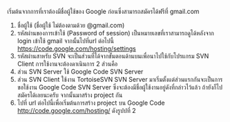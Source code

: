 เริ่มต้นจากการที่เราต้องมีชื่อผู้ใช้ของ Google ก่อนซึ่งสามารถสมัครได้ฟรีที่ gmail.com
1. ชื่อผู้ใช้ (ชื่อผู้ใช้ ไม่ต้องตามด้วย @gmail.com)
2. รหัสผ่านของการเข้าใช้ (Password of session) เป็นหมายเลขที่เราสามารถดูได้หลังจาก login เข้าใช้ gmail จากนั้นไปที่url ต่อไปนี้ https://code.google.com/hosting/settings
3. รหัสผ่านสาหรับ SVN จะเป็นส่วนที่ได้จากขั้นตอนด้านบนเพื่อนาไปใช้กับโปรแกรม SVN Client
การใช้งานจะต้องดาเนินการ 2 ส่วนคือ
1. ส่วน SVN Server ใช้ Google Code SVN Server
2. ส่วน SVN Client ใช้งาน TortoiseSVN
SVN Server
มาเริ่มตั้งแต่ส่วนแรกกันจะเป็นการขอใช้งาน Google Code SVN Server ซึ่งจะต้องมีชื่อผู้ใช้งานอยู่ดังที่กล่าวไว้แล้ว ถ้ายังก็ไปสมัครได้เลยนะครับ จากนั้นมาสร้าง project กัน
1. ไปที่ url ต่อไปนี้เพื่อเริ่มต้นการสร้าง project บน Google Code http://code.google.com/hosting/ ดังรูปปที่ 2